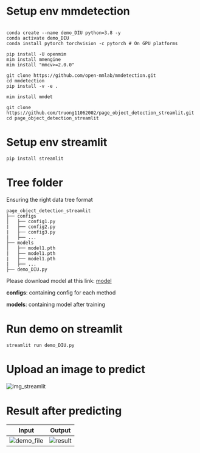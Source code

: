 # Setup env mmdetection

```

conda create --name demo_DIU python=3.8 -y
conda activate demo_DIU
conda install pytorch torchvision -c pytorch # On GPU platforms

pip install -U openmim
mim install mmengine
mim install "mmcv>=2.0.0"

git clone https://github.com/open-mmlab/mmdetection.git
cd mmdetection
pip install -v -e .

mim install mmdet

git clone https://github.com/truong11062002/page_object_detection_streamlit.git
cd page_object_detection_streamlit

```

# Setup env streamlit
```
pip install streamlit
```

# Tree folder
Ensuring the right data tree format

    page_object_detection_streamlit
    ├── configs
    │   ├── config1.py
    |   ├── config2.py
    |   ├── config3.py
    |   ├── ...
    ├── models
    │   ├── model1.pth
    |   ├── model1.pth
    |   ├── model1.pth
    |   ├── ...
    ├── demo_DIU.py
Please download model at this link: [model](https://github.com/truong11062002/page_object_detection_streamlit/releases/download/model/truongDIU.pth)

**configs**: containing config for each method

**models**: containing model after training

# Run demo on streamlit
```
streamlit run demo_DIU.py
```
# Upload an image to predict



![img_streamlit](https://github.com/truong11062002/page_object_detection_streamlit/assets/74360292/08bd2fea-6d42-4764-b3f2-34be56c9fd93)


# Result after predicting
Input             |  Output
:-------------------------:|:-------------------------:
![demo_file](https://github.com/truong11062002/page_object_detection_streamlit/assets/74360292/37d12ea0-3c02-43b3-8c06-f7aca6f0be5b)  |  ![result](https://github.com/truong11062002/page_object_detection_streamlit/assets/74360292/8e220ad9-3a1a-4b0e-91d5-0f0d190d7a83)
